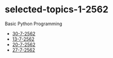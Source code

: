# selected-topics-1-2562
Basic Python Programming

* [30-7-2562](https://github.com/mrolarik/selected-topics-1-2562/blob/master/selected-topics-30-7-2562.ipynb)
* [13-7-2562](https://github.com/mrolarik/selected-topics-1-2562/blob/master/Selected-topics-13-8-2019.ipynb)
* [20-7-2562](https://github.com/mrolarik/selected-topics-1-2562/blob/master/Selected-topics-02-01-BMI-Calculation.ipynb)
* [27-7-2562](https://github.com/mrolarik/selected-topics-1-2562/blob/master/Selected-topics-02-Search.ipynb)
